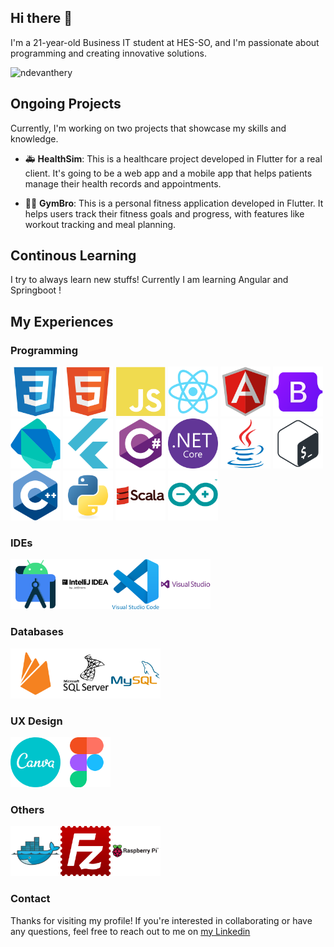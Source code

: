 ## Hi there 👋


I'm a 21-year-old Business IT student at HES-SO, and I'm passionate about programming and creating innovative solutions. 

<p align="left"> <img src="https://komarev.com/ghpvc/?username=ndevanthery&label=Profile%20views&color=0e75b6&style=flat" alt="ndevanthery" /> </p>

## Ongoing Projects
Currently, I'm working on two projects that showcase my skills and knowledge.

- 🚑 **HealthSim**: This is a healthcare project developed in Flutter for a real client. It's going to be a web app and a mobile app that helps patients manage their health records and appointments.

- 🏋️‍♀️ **GymBro**: This is a personal fitness application developed in Flutter. It helps users track their fitness goals and progress, with features like workout tracking and meal planning.

## Continous Learning

I try to always learn new stuffs! Currently I am learning Angular and Springboot ! 

## My Experiences

### Programming

<img src="https://raw.githubusercontent.com/devicons/devicon/master/icons/css3/css3-original.svg" alt="css3" width="80" height="80"/> <img src="https://raw.githubusercontent.com/devicons/devicon/master/icons/html5/html5-original.svg" alt="html5" width="80" height="80"/>
<img src="https://raw.githubusercontent.com/devicons/devicon/master/icons/javascript/javascript-plain.svg" alt="javascript" width="80" height="80"/>
<img src="https://raw.githubusercontent.com/devicons/devicon/master/icons/react/react-original.svg" alt="react" width="80" height="80"/>
<img src="https://raw.githubusercontent.com/devicons/devicon/master/icons/angularjs/angularjs-original.svg" alt="angular" width="80" height="80"/>
<img src="https://raw.githubusercontent.com/devicons/devicon/master/icons/bootstrap/bootstrap-original.svg" alt="bootstrap" width="80" height="80"/>
<img src="https://raw.githubusercontent.com/devicons/devicon/master/icons/dart/dart-original.svg" alt="dart" width="80" height="80"/>
<img src="https://raw.githubusercontent.com/devicons/devicon/master/icons/flutter/flutter-plain.svg" alt="flutter" width="80" height="80"/>
<img src="https://raw.githubusercontent.com/devicons/devicon/master/icons/csharp/csharp-original.svg" alt="csharp" width="80" height="80"/>
<img src="https://raw.githubusercontent.com/devicons/devicon/master/icons/dotnetcore/dotnetcore-original.svg" alt=".NET" width="80" height="80"/>
<img src="https://raw.githubusercontent.com/devicons/devicon/master/icons/java/java-original.svg" alt="java" width="80" height="80"/>
<img src="https://raw.githubusercontent.com/devicons/devicon/master/icons/bash/bash-plain.svg" alt="bash" width="80" height="80"/>
<img src="https://raw.githubusercontent.com/devicons/devicon/master/icons/cplusplus/cplusplus-original.svg" alt="cplusplus" width="80" height="80"/>
<img src="https://raw.githubusercontent.com/devicons/devicon/master/icons/python/python-original.svg" alt="python" width="80" height="80"/>
<img src="https://raw.githubusercontent.com/devicons/devicon/master/icons/scala/scala-original-wordmark.svg" alt="scala" width="80" height="80"/>
<img src="https://raw.githubusercontent.com/devicons/devicon/master/icons/arduino/arduino-original.svg" alt="arduino" width="80" height="80"/>


### IDEs
<img src="https://raw.githubusercontent.com/devicons/devicon/master/icons/androidstudio/androidstudio-original.svg" alt="Android Studio" width="80" height="80"/><img src="https://raw.githubusercontent.com/devicons/devicon/master/icons/intellij/intellij-plain-wordmark.svg" alt="intellij" width="80" height="80"/><img src="https://raw.githubusercontent.com/devicons/devicon/master/icons/vscode/vscode-original-wordmark.svg" alt="vscode" width="80" height="80"/><img src="https://raw.githubusercontent.com/devicons/devicon/master/icons/visualstudio/visualstudio-plain-wordmark.svg" alt="visualstudio" width="80" height="80"/>

### Databases
<img src="https://raw.githubusercontent.com/devicons/devicon/master/icons/firebase/firebase-plain.svg" alt="firebase" width="80" height="80"/><img src="https://raw.githubusercontent.com/devicons/devicon/master/icons/microsoftsqlserver/microsoftsqlserver-plain-wordmark.svg" alt="microsoftsqlserver" width="80" height="80"/><img src="https://raw.githubusercontent.com/devicons/devicon/master/icons/mysql/mysql-original-wordmark.svg" alt="mysql" width="80" height="80"/>


### UX Design
<img src="https://raw.githubusercontent.com/devicons/devicon/master/icons/canva/canva-original.svg" alt="canva" width="80" height="80"/><img src="https://raw.githubusercontent.com/devicons/devicon/master/icons/figma/figma-original.svg" alt="figma" width="80" height="80"/>

### Others
<img src="https://raw.githubusercontent.com/devicons/devicon/master/icons/docker/docker-original.svg" alt="docker" width="80" height="80"/><img src="https://raw.githubusercontent.com/devicons/devicon/master/icons/filezilla/filezilla-plain.svg" alt="filezilla" width="80" height="80"/><img src="https://raw.githubusercontent.com/devicons/devicon/master/icons/raspberrypi/raspberrypi-original-wordmark.svg" alt="raspberrypi" width="80" height="80"/>


### Contact

Thanks for visiting my profile! If you're interested in collaborating or have any questions, feel free to reach out to me on
<a href="https://www.linkedin.com/in/ndevanthery/">my Linkedin <a/>


